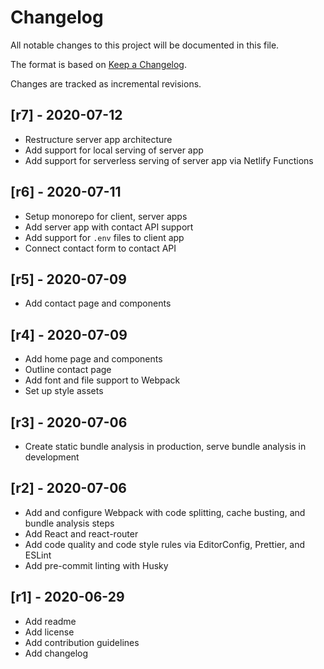 # Changelog

All notable changes to this project will be documented in this file.

The format is based on [Keep a Changelog](https://keepachangelog.com/en/1.0.0/).

Changes are tracked as incremental revisions.

## [r7] - 2020-07-12

-   Restructure server app architecture
-   Add support for local serving of server app
-   Add support for serverless serving of server app via Netlify Functions

## [r6] - 2020-07-11

-   Setup monorepo for client, server apps
-   Add server app with contact API support
-   Add support for `.env` files to client app
-   Connect contact form to contact API

## [r5] - 2020-07-09

-   Add contact page and components

## [r4] - 2020-07-09

-   Add home page and components
-   Outline contact page
-   Add font and file support to Webpack
-   Set up style assets

## [r3] - 2020-07-06

-   Create static bundle analysis in production, serve bundle analysis in development

## [r2] - 2020-07-06

-   Add and configure Webpack with code splitting, cache busting, and bundle analysis steps
-   Add React and react-router
-   Add code quality and code style rules via EditorConfig, Prettier, and ESLint
-   Add pre-commit linting with Husky

## [r1] - 2020-06-29

-   Add readme
-   Add license
-   Add contribution guidelines
-   Add changelog
